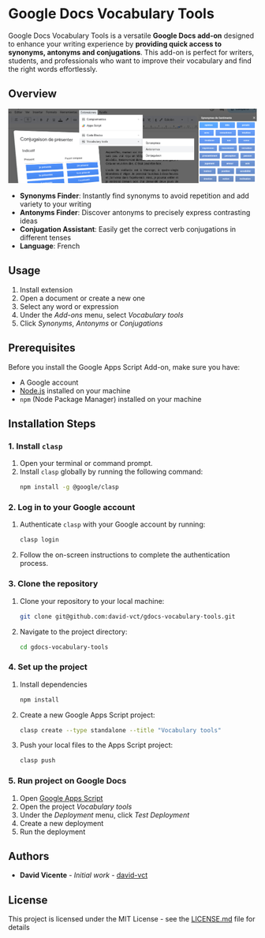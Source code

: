 # Google Docs Vocabulary Tools

Google Docs Vocabulary Tools is a versatile **Google Docs add-on** designed to enhance your writing experience by **providing quick access to synonyms, antonyms and conjugations**. This add-on is perfect for writers, students, and professionals who want to improve their vocabulary and find the right words effortlessly.

## Overview

![Image](/assets/img/vocabulary-tools-uses-flat.jpg)

- **Synonyms Finder**: Instantly find synonyms to avoid repetition and add variety to your writing
- **Antonyms Finder**: Discover antonyms to precisely express contrasting ideas
- **Conjugation Assistant**: Easily get the correct verb conjugations in different tenses
- **Language**: French

## Usage

1.  Install extension
1.  Open a document or create a new one
1.  Select any word or expression
1.  Under the _Add-ons_ menu, select _Vocabulary tools_
1.  Click _Synonyms_, _Antonyms_ or _Conjugations_

## Prerequisites

Before you install the Google Apps Script Add-on, make sure you have:

- A Google account
- [Node.js](https://nodejs.org/) installed on your machine
- `npm` (Node Package Manager) installed on your machine

## Installation Steps

### 1. Install `clasp`

1. Open your terminal or command prompt.
2. Install `clasp` globally by running the following command:
   ```bash
   npm install -g @google/clasp
   ```

### 2. Log in to your Google account

1. Authenticate `clasp` with your Google account by running:
   ```bash
   clasp login
   ```
2. Follow the on-screen instructions to complete the authentication process.

### 3. Clone the repository

1. Clone your repository to your local machine:
   ```bash
   git clone git@github.com:david-vct/gdocs-vocabulary-tools.git
   ```
2. Navigate to the project directory:
   ```bash
   cd gdocs-vocabulary-tools
   ```

### 4. Set up the project

1. Install dependencies
   ```bash
   npm install
   ```
1. Create a new Google Apps Script project:
   ```bash
   clasp create --type standalone --title "Vocabulary tools"
   ```
1. Push your local files to the Apps Script project:
   ```bash
   clasp push
   ```

### 5. Run project on Google Docs

1. Open [Google Apps Script](https://script.google.com/home)
1. Open the project _Vocabulary tools_
1. Under the _Deployment_ menu, click _Test Deployment_
1. Create a new deployment
1. Run the deployment

## Authors

- **David Vicente** - _Initial work_ - [david-vct](https://github.com/david-vct)

## License

This project is licensed under the MIT License - see the [LICENSE.md](LICENSE.md) file for details

